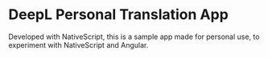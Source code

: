 # DeepL Personal Translation App

Developed with NativeScript, this is a sample app made for personal use, to experiment with NativeScript and Angular.
